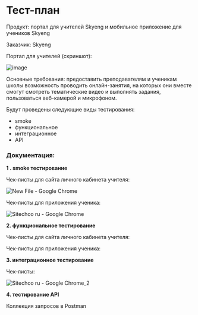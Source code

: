 # Тест-план
Продукт: портал для учителей Skyeng и мобильное приложение для учеников Skyeng

Заказчик: Skyeng

Портал для учителей (скриншот):

![image](https://user-images.githubusercontent.com/112339589/236817139-b227b3df-b335-416c-9f99-c89af5015f61.png)

Основные требования: предоставить преподавателям и ученикам школы возможность проводить онлайн-занятия, на которых они вместе смогут смотреть тематические видео и выполнять задания, пользоваться веб-камерой и микрофоном.

Будут проведены следующие виды тестирования:

* smoke
* функциональное
* интеграционное
* API

### Документация:

**1 . smoke тестирование**

Чек-листы для сайта личного кабинета учителя:

![New File - Google Chrome](https://user-images.githubusercontent.com/112339589/236819807-9eb3a391-8ed5-4289-8646-3c57611d1df8.jpg)

Чек-листы для приложения ученика:

![Sitechco ru - Google Chrome](https://user-images.githubusercontent.com/112339589/236820205-2de2417b-8eea-43ac-bb57-55cf858d7532.jpg)

**2. функциональное тестирование**

Чек-листы для сайта личного кабинета учителя:




Чек-листы для приложения ученика: 


 

**3. интеграционное тестирование**

Чек-листы:

![Sitechco ru - Google Chrome_2](https://user-images.githubusercontent.com/112339589/236822380-ca0f5088-d9b4-41b9-8a63-66fd10670556.jpg)



 

**4. тестирование API**

Коллекция запросов в Postman 

